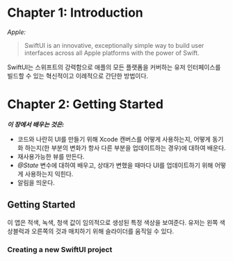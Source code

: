 # Chapter 1: Introduction

_Apple:_
> SwiftUI is an innovative, exceptionally simple way to build user interfaces across all Apple platforms with the power of Swift.

SwiftUI는 스위프트의 강력함으로 애플의 모든 플랫폼을 커버하는 유저 인터페이스를 빌드할 수 있는 혁신적이고 이례적으로 간단한 방법이다. 

# Chapter 2: Getting Started
**_이 장에서 배우는 것은:_**
* 코드와 나란히 UI를 만들기 위해 Xcode 캔버스를 어떻게 사용하는지, 어떻게 동기화 하는지(한 부분의 변화가 항사 다른 부분을 업데이트하는 경우)에 대하여 배운다.
* 재사용가능한 뷰를 만든다.
* _@State_ 변수에 대하여 배우고, 상태가 변했을 때마다 UI를 업데이트하기 위해 어떻게 사용하는지 익힌다.
* 알림을 띄운다.

## Getting Started
이 앱은 적색, 녹색, 청색 값이 임의적으로 생성된 특정 색상을 보여준다. 유저는 왼쪽 색상블럭과 오른쪽의 것과 매치하기 위해 슬라이더를 움직일 수 있다.

### Creating a new SwiftUI project 
